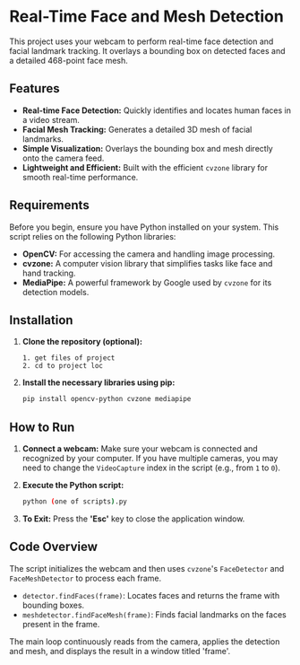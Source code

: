 # Real-Time Face and Mesh Detection

This project uses your webcam to perform real-time face detection and facial landmark tracking. It overlays a bounding box on detected faces and a detailed 468-point face mesh.

## Features

*   **Real-time Face Detection:** Quickly identifies and locates human faces in a video stream.
*   **Facial Mesh Tracking:** Generates a detailed 3D mesh of facial landmarks.
*   **Simple Visualization:** Overlays the bounding box and mesh directly onto the camera feed.
*   **Lightweight and Efficient:** Built with the efficient `cvzone` library for smooth real-time performance.

## Requirements

Before you begin, ensure you have Python installed on your system. This script relies on the following Python libraries:

*   **OpenCV:** For accessing the camera and handling image processing.
*   **cvzone:** A computer vision library that simplifies tasks like face and hand tracking.
*   **MediaPipe:** A powerful framework by Google used by `cvzone` for its detection models.

## Installation

1.  **Clone the repository (optional):**
    ```
    1. get files of project
    2. cd to project loc
    ```

2.  **Install the necessary libraries using pip:**
    ```bash
    pip install opencv-python cvzone mediapipe
    ```
## How to Run

1.  **Connect a webcam:** Make sure your webcam is connected and recognized by your computer. If you have multiple cameras, you may need to change the `VideoCapture` index in the script (e.g., from `1` to `0`).

2.  **Execute the Python script:**
    ```bash
    python (one of scripts).py
    ```

3.  **To Exit:** Press the **'Esc'** key to close the application window.

## Code Overview

The script initializes the webcam and then uses `cvzone`'s `FaceDetector` and `FaceMeshDetector` to process each frame.

*   `detector.findFaces(frame)`: Locates faces and returns the frame with bounding boxes.
*   `meshdetector.findFaceMesh(frame)`: Finds facial landmarks on the faces present in the frame.

The main loop continuously reads from the camera, applies the detection and mesh, and displays the result in a window titled 'frame'.